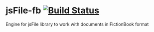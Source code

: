 # jsFile-fb [![Build Status](https://secure.travis-ci.org/jsFile/jsFile-fb.png?branch=master)](https://travis-ci.org/jsFile/jsFile-fb)
Engine for jsFile library to work with documents in FictionBook format
